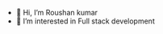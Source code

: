 - 👋 Hi, I’m Roushan kumar
- 👀 I’m interested in Full stack development


<!---
roushan0612/roushan0612 is a ✨ special ✨ repository because its `README.md` (this file) appears on your GitHub profile.
You can click the Preview link to take a look at your changes.
--->

